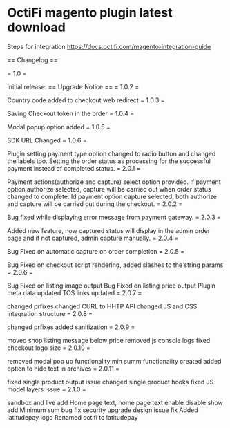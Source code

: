 # OctiFi magento plugin latest download

Steps for integration
https://docs.octifi.com/magento-integration-guide


== Changelog ==

= 1.0 =

Initial release.
== Upgrade Notice == = 1.0.2 =

Country code added to checkout web redirect
= 1.0.3 =

Saving Checkout token in the order
= 1.0.4 =

Modal popup option added
= 1.0.5 =

SDK URL Changed
= 1.0.6 =

Plugin setting payment type option changed to radio button and changed the labels too.
Setting the order status as processing for the successful payment instead of completed status.
= 2.0.1 =

Payment actions(authorize and capture) select option provided.
If payment option authorize selected, capture will be carried out when order status changed to complete.
Id payment option capture selected, both authorize and capture will be carried out during the checkout.
= 2.0.2 =

Bug fixed while displaying error message from payment gateway.
= 2.0.3 =

Added new feature, now captured status will display in the admin order page and if not captured, admin capture manually.
= 2.0.4 =

Bug Fixed on automatic capture on order completion
= 2.0.5 =

Bug Fixed on checkout script rendering, added slashes to the string params
= 2.0.6 =

Bug Fixed on listing image output
Bug Fixed on listing price output
Plugin meta data updated
TOS links updated
= 2.0.7 =

changed prfixes
changed CURL to HHTP API
changed JS and CSS integration structure
= 2.0.8 =

changed prfixes
added sanitization
= 2.0.9 =

moved shop listing message below price
removed js console logs
fixed checkout logo size
= 2.0.10 =

removed modal pop up functionality
min summ functionality created
added option to hide text in archives
= 2.0.11 =

fixed single product output issue
changed single product hooks
fixed JS model layers issue
= 2.1.0 =

sandbox and live add
Home page text, home page text enable disable show add
Minimum sum bug fix
security upgrade
design issue fix
Added latitudepay logo
Renamed octifi to latitudepay
